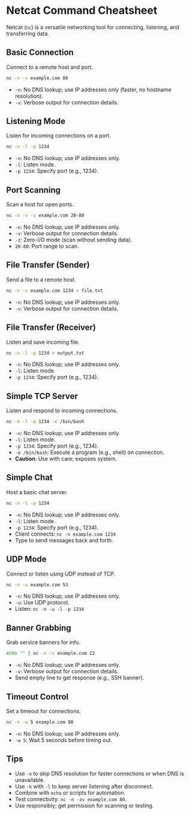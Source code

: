 # Netcat Command Cheatsheet

Netcat (`nc`) is a versatile networking tool for connecting, listening, and transferring data.

## Basic Connection
Connect to a remote host and port.
```bash
nc -n -v example.com 80
```
- `-n`: No DNS lookup; use IP addresses only (faster, no hostname resolution).
- `-v`: Verbose output for connection details.

## Listening Mode
Listen for incoming connections on a port.
```bash
nc -n -l -p 1234
```
- `-n`: No DNS lookup; use IP addresses only.
- `-l`: Listen mode.
- `-p 1234`: Specify port (e.g., 1234).

## Port Scanning
Scan a host for open ports.
```bash
nc -n -v -z example.com 20-80
```
- `-n`: No DNS lookup; use IP addresses only.
- `-v`: Verbose output for connection details.
- `-z`: Zero-I/O mode (scan without sending data).
- `20-80`: Port range to scan.

## File Transfer (Sender)
Send a file to a remote host.
```bash
nc -n -v example.com 1234 < file.txt
```
- `-n`: No DNS lookup; use IP addresses only.
- `-v`: Verbose output for connection details.

## File Transfer (Receiver)
Listen and save incoming file.
```bash
nc -n -l -p 1234 > output.txt
```
- `-n`: No DNS lookup; use IP addresses only.
- `-l`: Listen mode.
- `-p 1234`: Specify port (e.g., 1234).

## Simple TCP Server
Listen and respond to incoming connections.
```bash
nc -n -l -p 1234 -e /bin/bash
```
- `-n`: No DNS lookup; use IP addresses only.
- `-l`: Listen mode.
- `-p 1234`: Specify port (e.g., 1234).
- `-e /bin/bash`: Execute a program (e.g., shell) on connection.
- **Caution**: Use with care; exposes system.

## Simple Chat
Host a basic chat server.
```bash
nc -n -l -p 1234
```
- `-n`: No DNS lookup; use IP addresses only.
- `-l`: Listen mode.
- `-p 1234`: Specify port (e.g., 1234).
- Client connects: `nc -n example.com 1234`
- Type to send messages back and forth.

## UDP Mode
Connect or listen using UDP instead of TCP.
```bash
nc -n -u example.com 53
```
- `-n`: No DNS lookup; use IP addresses only.
- `-u`: Use UDP protocol.
- Listen: `nc -n -u -l -p 1234`

## Banner Grabbing
Grab service banners for info.
```bash
echo "" | nc -n -v example.com 22
```
- `-n`: No DNS lookup; use IP addresses only.
- `-v`: Verbose output for connection details.
- Send empty line to get response (e.g., SSH banner).

## Timeout Control
Set a timeout for connections.
```bash
nc -n -w 5 example.com 80
```
- `-n`: No DNS lookup; use IP addresses only.
- `-w 5`: Wait 5 seconds before timing out.

## Tips
- Use `-n` to skip DNS resolution for faster connections or when DNS is unavailable.
- Use `-k` with `-l` to keep server listening after disconnect.
- Combine with `echo` or scripts for automation.
- Test connectivity: `nc -n -zv example.com 80`.
- Use responsibly; get permission for scanning or testing.